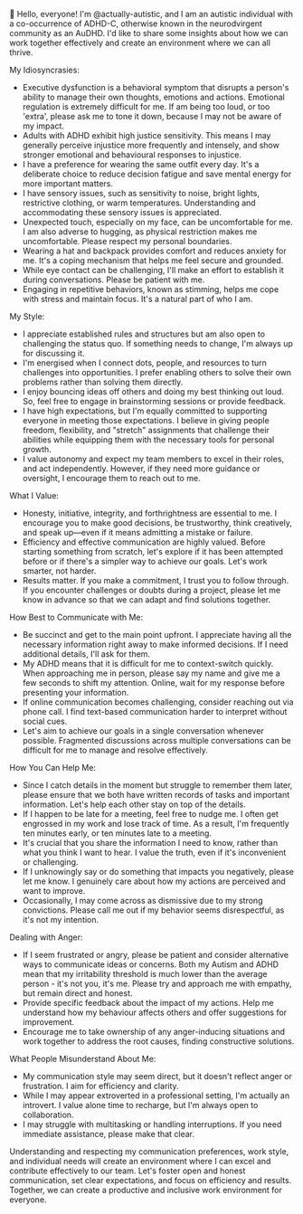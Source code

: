 👋 Hello, everyone! I'm @actually-autistic, and I am an autistic individual with a co-occurrence of ADHD-C, otherwise known in the neurodvirgent community as an AuDHD. I'd like to share some insights about how we can work together effectively and create an environment where we can all thrive.

My Idiosyncrasies:

- Executive dysfunction is a behavioral symptom that disrupts a person's ability to manage their own thoughts, emotions and actions. Emotional regulation is extremely difficult for me. If am being too loud, or too 'extra', please ask me to tone it down, because I may not be aware of my impact.
- Adults with ADHD exhibit high justice sensitivity. This means I may generally perceive injustice more frequently and intensely, and show stronger emotional and behavioural responses to injustice.
- I have a preference for wearing the same outfit every day. It's a deliberate choice to reduce decision fatigue and save mental energy for more important matters.
- I have sensory issues, such as sensitivity to noise, bright lights, restrictive clothing, or warm temperatures. Understanding and accommodating these sensory issues is appreciated.
- Unexpected touch, especially on my face, can be uncomfortable for me. I am also adverse to hugging, as physical restriction makes me uncomfortable. Please respect my personal boundaries.
- Wearing a hat and backpack provides comfort and reduces anxiety for me. It's a coping mechanism that helps me feel secure and grounded.
- While eye contact can be challenging, I'll make an effort to establish it during conversations. Please be patient with me.
- Engaging in repetitive behaviors, known as stimming, helps me cope with stress and maintain focus. It's a natural part of who I am.

My Style:

- I appreciate established rules and structures but am also open to challenging the status quo. If something needs to change, I'm always up for discussing it.
- I'm energised when I connect dots, people, and resources to turn challenges into opportunities. I prefer enabling others to solve their own problems rather than solving them directly.
- I enjoy bouncing ideas off others and doing my best thinking out loud. So, feel free to engage in brainstorming sessions or provide feedback.
- I have high expectations, but I'm equally committed to supporting everyone in meeting those expectations. I believe in giving people freedom, flexibility, and "stretch" assignments that challenge their abilities while equipping them with the necessary tools for personal growth.
- I value autonomy and expect my team members to excel in their roles, and act independently. However, if they need more guidance or oversight, I encourage them to reach out to me.

What I Value:

- Honesty, initiative, integrity, and forthrightness are essential to me. I encourage you to make good decisions, be trustworthy, think creatively, and speak up—even if it means admitting a mistake or failure.
- Efficiency and effective communication are highly valued. Before starting something from scratch, let's explore if it has been attempted before or if there's a simpler way to achieve our goals. Let's work smarter, not harder.
- Results matter. If you make a commitment, I trust you to follow through. If you encounter challenges or doubts during a project, please let me know in advance so that we can adapt and find solutions together.

How Best to Communicate with Me:

- Be succinct and get to the main point upfront. I appreciate having all the necessary information right away to make informed decisions. If I need additional details, I'll ask for them.
- My ADHD means that it is difficult for me to context-switch quickly. When approaching me in person, please say my name and give me a few seconds to shift my attention. Online, wait for my response before presenting your information.
- If online communication becomes challenging, consider reaching out via phone call. I find text-based communication harder to interpret without social cues.
- Let's aim to achieve our goals in a single conversation whenever possible. Fragmented discussions across multiple conversations can be difficult for me to manage and resolve effectively.

How You Can Help Me:

- Since I catch details in the moment but struggle to remember them later, please ensure that we both have written records of tasks and important information. Let's help each other stay on top of the details.
- If I happen to be late for a meeting, feel free to nudge me. I often get engrossed in my work and lose track of time. As a result, I'm frequently ten minutes early, or ten minutes late to a meeting.
- It's crucial that you share the information I need to know, rather than what you think I want to hear. I value the truth, even if it's inconvenient or challenging.
- If I unknowingly say or do something that impacts you negatively, please let me know. I genuinely care about how my actions are perceived and want to improve.
- Occasionally, I may come across as dismissive due to my strong convictions. Please call me out if my behavior seems disrespectful, as it's not my intention.

Dealing with Anger:

- If I seem frustrated or angry, please be patient and consider alternative ways to communicate ideas or concerns. Both my Autism and ADHD mean that my irritability threshold is much lower than the average person - it's not you, it's me. Please try and approach me with empathy, but remain direct and honest.
- Provide specific feedback about the impact of my actions. Help me understand how my behaviour affects others and offer suggestions for improvement.
- Encourage me to take ownership of any anger-inducing situations and work together to address the root causes, finding constructive solutions.

What People Misunderstand About Me:

- My communication style may seem direct, but it doesn't reflect anger or frustration. I aim for efficiency and clarity.
- While I may appear extroverted in a professional setting, I'm actually an introvert. I value alone time to recharge, but I'm always open to collaboration.
- I may struggle with multitasking or handling interruptions. If you need immediate assistance, please make that clear.

Understanding and respecting my communication preferences, work style, and individual needs will create an environment where I can excel and contribute effectively to our team. Let's foster open and honest communication, set clear expectations, and focus on efficiency and results. Together, we can create a productive and inclusive work environment for everyone.
